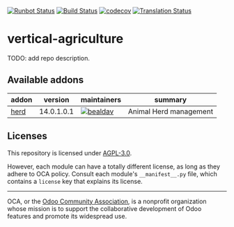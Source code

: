 [![Runbot Status](https://runbot.odoo-community.org/runbot/badge/flat/172/14.0.svg)](https://runbot.odoo-community.org/runbot/repo/github-com-oca-vertical-agriculture-172)
[![Build Status](https://travis-ci.com/OCA/vertical-agriculture.svg?branch=14.0)](https://travis-ci.com/OCA/vertical-agriculture)
[![codecov](https://codecov.io/gh/OCA/vertical-agriculture/branch/14.0/graph/badge.svg)](https://codecov.io/gh/OCA/vertical-agriculture)
[![Translation Status](https://translation.odoo-community.org/widgets/vertical-agriculture-14-0/-/svg-badge.svg)](https://translation.odoo-community.org/engage/vertical-agriculture-14-0/?utm_source=widget)

<!-- /!\ do not modify above this line -->

# vertical-agriculture

TODO: add repo description.

<!-- /!\ do not modify below this line -->

<!-- prettier-ignore-start -->

[//]: # (addons)

Available addons
----------------
addon | version | maintainers | summary
--- | --- | --- | ---
[herd](herd/) | 14.0.1.0.1 | [![bealdav](https://github.com/bealdav.png?size=30px)](https://github.com/bealdav) | Animal Herd management

[//]: # (end addons)

<!-- prettier-ignore-end -->

## Licenses

This repository is licensed under [AGPL-3.0](LICENSE).

However, each module can have a totally different license, as long as they adhere to OCA
policy. Consult each module's `__manifest__.py` file, which contains a `license` key
that explains its license.

----

OCA, or the [Odoo Community Association](http://odoo-community.org/), is a nonprofit
organization whose mission is to support the collaborative development of Odoo features
and promote its widespread use.
